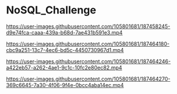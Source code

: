 # NoSQL_Challenge

https://user-images.githubusercontent.com/105801681/187458245-d9e74fca-caaa-439a-b68d-7ae431b591e3.mp4

https://user-images.githubusercontent.com/105801681/187464180-cbc9a251-13c7-4ec6-bd5c-4450730967d1.mp4

https://user-images.githubusercontent.com/105801681/187464246-a422eb57-a262-4ae1-9c1c-10fc2e80ec82.mp4

https://user-images.githubusercontent.com/105801681/187464270-369c6645-7a30-4f06-9f4e-0bcc4aba14ec.mp4

